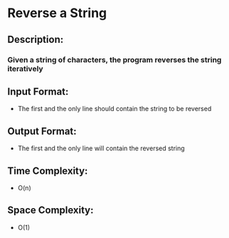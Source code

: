 # Reverse a String
## Description:
### Given a string of characters, the program reverses the string iteratively
## Input Format:
* The first and the only line should contain the string to be reversed
## Output Format:
* The first and the only line will contain the reversed string
## Time Complexity: 
* O(n)
## Space Complexity:
* O(1)